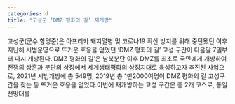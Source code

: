 ```yaml
---
categories: d
title: "고성군 ‘DMZ 평화의 길’ 재개방"
---
```

고성군(군수 함명준)은 아프리카 돼지열병 및 코로나19 확산 방지를 위해 중단됐던 이후 지난해 시범운영으로 뜨거운 호응을 얻었던 ‘DMZ 평화의 길’ 고성 구간이 다음달 7일부터 다시 개방된다.‘DMZ 평화의 길’은 남북분단 이후 DMZ를 최초로 국민에게 개방하여 전쟁의 상흔과 분단의 상징에서 세계생태평화의 상징지대로 육성하고자 추진된 사업으로, 2021년 시범개방에 총 549명, 2019년 총 1만2000여명이 DMZ 평화의 길 고성구간을 찾는 등 뜨거운 호응을 얻었다.이번에 재개방하는 고성 구간은 총 2개 코스로, 통일전망대를